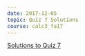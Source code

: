 ```yaml
---
date: 2017-12-05
topic: Quiz 7 Solutions
course: calc3_fa17
---
```


[Solutions to Quiz 7](http://ckottke.ncf.edu/calc3/quiz7_solns.pdf)
